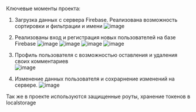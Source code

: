 Ключевые моменты проекта:
1. Загрузка данных с сервера Firebase. Реализована возможность сортировки и фильтрации и имени
![image](https://user-images.githubusercontent.com/65078710/179544456-d813a87f-7972-4a02-900e-b49fc62abd43.png)

2. Реализованы вход и регистрация новых пользователей на базе Firebase
![image](https://user-images.githubusercontent.com/65078710/179545193-cf39a10d-fe04-41ef-98ab-e04c587cbd6d.png)
![image](https://user-images.githubusercontent.com/65078710/179545526-563e8823-8d1e-4897-a905-184a42dbc35c.png)
![image](https://user-images.githubusercontent.com/65078710/179548340-a7002752-fb34-4064-97a6-f49782e7af32.png)
![image](https://user-images.githubusercontent.com/65078710/179548455-e70ae91f-e4b5-42f7-84cd-744eb5d7fecf.png)

3. Профиль пользователя с возможностью оставления и удаления своих комментариев  
![image](https://user-images.githubusercontent.com/65078710/179546691-f06df2cb-3500-48ee-9710-d52bcbf494aa.png)

4. Изменение данных пользователя и сохрарнение изменений на сервере.
![image](https://user-images.githubusercontent.com/65078710/179546978-899025f4-7c5d-43c4-b177-df6a03742f20.png)

Так же в проекте используются защищенные роуты, хранение токенов в localstorage
